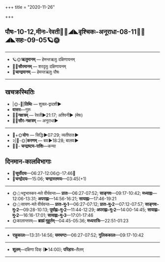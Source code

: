 +++
title = "2020-11-26"

+++
## पौषः-10-12,मीनः-रेवती🌛🌌◢◣वृश्चिकः-अनूराधा-08-11🌌🌞◢◣सहः-09-05🪐🌞
___________________
- 🪐🌞**ऋतुमानम्** — हेमन्तऋतुः दक्षिणायनम्
- 🌌🌞**सौरमानम्** — शरदृतुः दक्षिणायनम्
- 🌛**चान्द्रमानम्** — हेमन्तऋतुः पौषः
___________________


## खचक्रस्थितिः
- |🌞-🌛|**तिथिः** — शुक्ल-द्वादशी►  
- **वासरः**—गुरुः  
- 🌌🌛**नक्षत्रम्** — रेवती►21:17; अश्विनी► (मेषः)  
- 🌌🌞**सौर-नक्षत्रम्** — अनूराधा►  
___________________
- 🌛+🌞**योगः** — सिद्धिः►07:29; व्यतीपातः►  
- २|🌛-🌞|**करणम्** — बवः►18:28; बालवः►  
- 🌌🌛- **चन्द्राष्टम-राशिः**—कन्या  


## दिनमान-कालविभागाः
- 🌅**सूर्योदयः**—06:27-12:06🌞️-17:46🌇  
- 🌛**चन्द्रोदयः**—15:06; **चन्द्रास्तमयः**—03:45(+1)  
___________________
- 🌞⚝भट्टभास्कर-मते वीर्यवन्तः— **प्रातः**—06:27-07:52; **साङ्गवः**—09:17-10:42; **मध्याह्नः**—12:06-13:31; **अपराह्णः**—14:56-16:21; **सायाह्नः**—17:46-19:21  
- 🌞⚝सायण-मते वीर्यवन्तः— **प्रातः-मु॰1**—06:27-07:12; **प्रातः-मु॰2**—07:12-07:57; **साङ्गवः-मु॰2**—09:28-10:13; **पूर्वाह्णः-मु॰2**—11:44-12:29; **अपराह्णः-मु॰2**—14:00-14:45; **सायाह्णः-मु॰2**—16:16-17:01; **सायाह्णः-मु॰3**—17:01-17:46  
- 🌞कालान्तरम्— **ब्राह्मं मुहूर्तम्**—04:45-05:36; **मध्यरात्रिः**—22:51-01:23  
___________________
- **राहुकालः**—13:31-14:56; **यमघण्टः**—06:27-07:52; **गुलिककालः**—09:17-10:42  
___________________
- **शूलम्**—दक्षिणा दिक् (►14:00); **परिहारः**–तैलम्  
___________________
